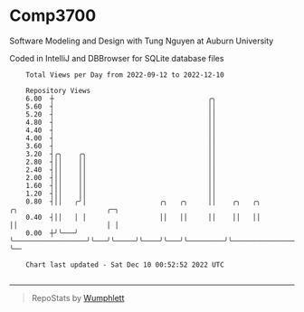 # Comp3700

Software Modeling and Design with Tung Nguyen at Auburn University

Coded in IntelliJ and DBBrowser for SQLite database files

```
    Total Views per Day from 2022-09-12 to 2022-12-10

    Repository Views
    6.00  ┼                                      ╭╮
    5.60  ┤                                      ││
    5.20  ┤                                      ││
    4.80  ┤                                      ││
    4.40  ┤                                      ││
    4.00  ┤                                      ││
    3.60  ┤                                      ││
    3.20  ┤╭╮    ╭╮                              ││
    2.80  ┤││    ││                              ││
    2.40  ┤││    ││                              ││
    2.00  ┤││    ││                              ││
    1.60  ┤││    ││                              ││
    1.20  ┤││    ││                              ││
    0.80  ┤││   ╭╯│                  ╭╮   ╭╮     ││    ╭╮   ╭╮         ╭╮                      ╭─╮
    0.40  ┤││   │ │                  ││   ││     ││    ││   ││         ││                      │ │
    0.00  ┼╯╰───╯ ╰──────────────────╯╰───╯╰─────╯╰────╯╰───╯╰─────────╯╰──────────────────────╯ ╰──

    Chart last updated - Sat Dec 10 00:52:52 2022 UTC
    
```

---

> RepoStats by [Wumphlett](https://github.com/Wumphlett)
